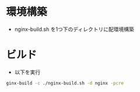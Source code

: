 # 環境構築 
- nginx-build.sh を1つ下のディレクトリに配環境構築

# ビルド
- 以下を実行
```bash
ginx-build -c ./nginx-build.sh -d nginx -pcre

```

